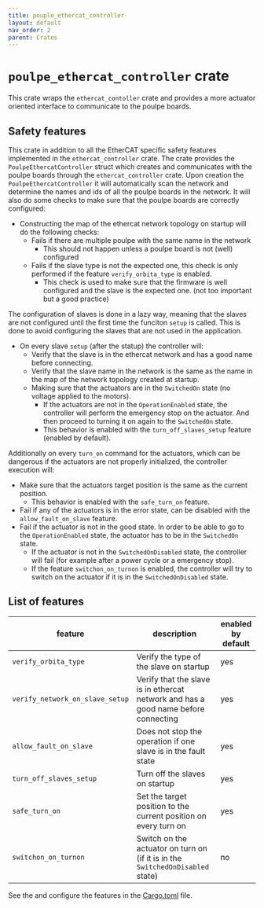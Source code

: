 ```yaml
---
title: pouple_ethercat_controller
layout: default
nav_order: 2
parent: Crates
---
```


# `poulpe_ethercat_controller` crate

This crate wraps the `ethercat_contoller` crate and provides a more actuator oriented interface to communicate to the poulpe boards. 

## Safety features


This crate in addition to all the EtherCAT specific safety features implemented in the `ethercat_controller` crate. The crate provides the `PoulpeEthercatController` struct which creates and communicates with the poulpe boards through the `ethercat_controller` crate. 
Upon creation the `PoulpeEthercatController` it will automatically scan the network and determine the names and ids of all the poulpe boards in the network. It will also do some checks to make sure that the poulpe boards are correctly configured:
- Constructing the map of the ethercat network topology on startup will do the following checks:
    - Fails if there are multiple poulpe with the same name in the network 
      - This should not happen unless a poulpe board is not (well) configured 
    - Fails if the slave type is not the expected one, this check is only performed if the feature `verify_orbita_type` is enabled. 
      - This check is used to make sure that the firmware is well configured and the slave is the expected one. (not too important but a good practice)

The configuration of slaves is done in a lazy way, meaning that the slaves are not configured until the first time the funciton `setup` is called. This is done to avoid configuring the slaves that are not used in the application.
- On every slave `setup` (after the statup) the controller will:
    - Verify that the slave is in the ethercat network and has a good name before connecting. 
    - Verify that the slave name in the network is the same as the name in the map of the network topology created at startup.
    - Making sure that the actuators are in the `SwitchedOn` state (no voltage applied to the motors).
        - If the actuators are not in the `OperationEnabled` state, the controller will perform the emergency stop on the actuator. And then proceed to turning it on again to the `SwitchedOn` state.
        - This behavior is enabled with the `turn_off_slaves_setup` feature (enabled by default).

Additionally on every `turn_on` command for the actuators, which can be dangerous if the actuators are not properly initialized, the controller execution will:

- Make sure that the actuators target position is the same as the current position. 
    - This behavior is enabled with the `safe_turn_on` feature.
- Fail if any of the actuators is in the error state, can be disabled with the `allow_fault_on_slave` feature.
- Fail if the actuator is not in the good state. In order to be able to go to the `OperationEnabled` state, the actuator has to be in the `SwitchedOn` state. 
    - If the actuator is not in the `SwitchedOnDisabled` state, the controller will fail (for example after a power cycle or a emergency stop). 
    - If the feature `switchon_on_turnon` is enabled, the controller will try to switch on the actuator if it is in the `SwitchedOnDisabled` state.

## List of features

feature | description | enabled by default
--- | --- | ---
`verify_orbita_type` | Verify the type of the slave on startup | yes
`verify_network_on_slave_setup` | Verify that the slave is in ethercat network and has a good name before connecting | yes
`allow_fault_on_slave` | Does not stop the operation if one slave is in the fault state | yes
`turn_off_slaves_setup` | Turn off the slaves on startup | yes
`safe_turn_on` | Set the target position to the current position on every turn on | yes
`switchon_on_turnon` | Switch on the actuator on turn on (if it is in the `SwitchedOnDisabled` state) | no


See the and configure the features in the [Cargo.toml](Cargo.toml) file.